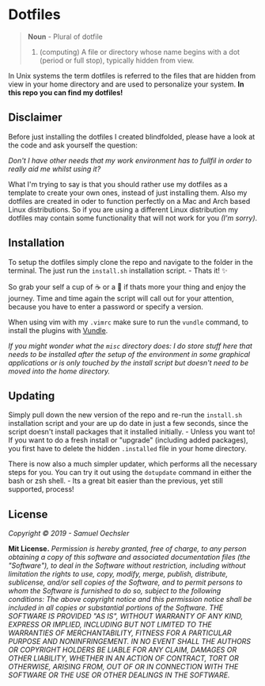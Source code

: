 # Dotfiles

> **Noun** - Plural of dotfile
>
> 1. (computing) A file or directory whose name begins with a dot (period or full stop), typically hidden from view.

In Unix systems the term dotfiles is referred to the files that are hidden from view in your home directory and are used to personalize your system. **In this repo you can find my dotfiles!**

## Disclaimer

Before just installing the dotfiles I created blindfolded, please have a look at the code and ask yourself the question:

_Don't I have other needs that my work environment has to fullfil in order to really aid me whilst using it?_

What I'm trying to say is that you should rather use my dotfiles as a template to create your own ones, instead of just installing them. Also my dotfiles are created in oder to function perfectly on a Mac and Arch based Linux distributions. So if you are using a different Linux distribution my dotfiles may contain some functionality that will not work for you _(I'm sorry)_.

## Installation

To setup the dotfiles simply clone the repo and navigate to the folder in the terminal. The just run the `install.sh` installation script. - Thats it! :sparkles:

So grab your self a cup of :coffee: or a :beer: if thats more your thing and enjoy the journey. Time and time again the script will call out for your attention, because you have to enter a password or specify a version.

When using vim with my `.vimrc` make sure to run the `vundle` command, to install the plugins with [Vundle](https://github.com/VundleVim/Vundle.vim).

_If you might wonder what the `misc` directory does: I do store stuff here that needs to be installed after the setup of the environment in some graphical applications or is only touched by the install script but doesn't need to be moved into the home directory._

## Updating

Simply pull down the new version of the repo and re-run the `install.sh` installation script and your are up do date in just a few seconds, since the script doesn't install packages that it installed initially. - Unless you want to! If you want to do a fresh install or "upgrade" (including added packages), you first have to delete the hidden `.installed` file in your home directory.

There is now also a much simpler updater, which performs all the necessary steps for you. You can try it out using the `dotupdate` command in either the bash or zsh shell. - Its a great bit easier than the previous, yet still supported, process!

## License

_Copyright &copy; 2019 - Samuel Oechsler_

**Mit License.** _Permission is hereby granted, free of charge, to any person obtaining a copy of this software and associated documentation files (the "Software"), to deal in the Software without restriction, including without limitation the rights to use, copy, modify, merge, publish, distribute, sublicense, and/or sell copies of the Software, and to permit persons to whom the Software is furnished to do so, subject to the following conditions:
The above copyright notice and this permission notice shall be included in all copies or substantial portions of the Software.
THE SOFTWARE IS PROVIDED "AS IS", WITHOUT WARRANTY OF ANY KIND, EXPRESS OR IMPLIED, INCLUDING BUT NOT LIMITED TO THE WARRANTIES OF MERCHANTABILITY, FITNESS FOR A PARTICULAR PURPOSE AND NONINFRINGEMENT. IN NO EVENT SHALL THE AUTHORS OR COPYRIGHT HOLDERS BE LIABLE FOR ANY CLAIM, DAMAGES OR OTHER LIABILITY, WHETHER IN AN ACTION OF CONTRACT, TORT OR OTHERWISE, ARISING FROM, OUT OF OR IN CONNECTION WITH THE SOFTWARE OR THE USE OR OTHER DEALINGS IN THE SOFTWARE._

